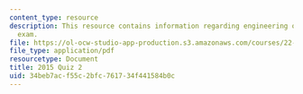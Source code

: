 ```yaml
---
content_type: resource
description: This resource contains information regarding engineering of nuclear reactors
  exam.
file: https://ol-ocw-studio-app-production.s3.amazonaws.com/courses/22-312-engineering-of-nuclear-reactors-fall-2015/34beb7acf55c2bfc761734f441584b0c_MIT22_312F15_quiz2_2015.pdf
file_type: application/pdf
resourcetype: Document
title: 2015 Quiz 2
uid: 34beb7ac-f55c-2bfc-7617-34f441584b0c
---
```

